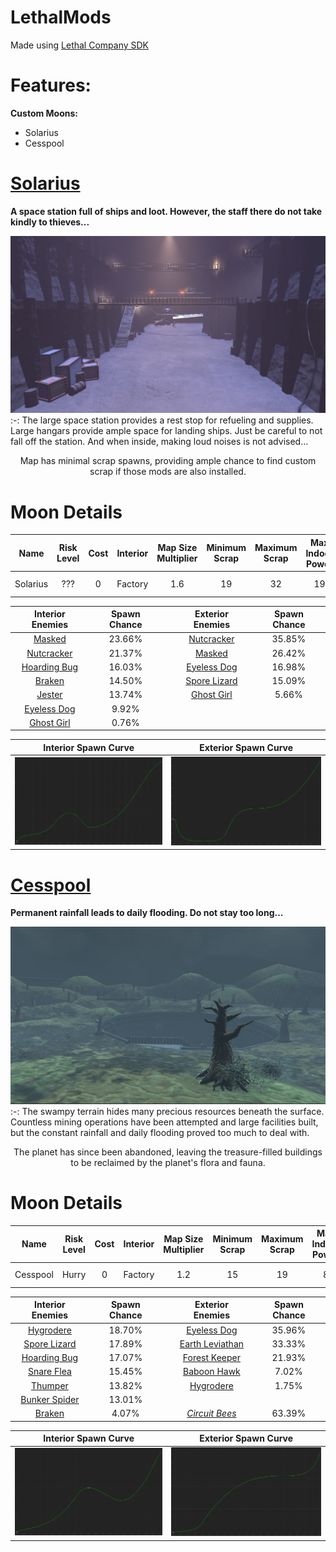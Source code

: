 # LethalMods
Made using [Lethal Company SDK](https://github.com/HolographicWings/LethalSDK-Unity-Project)

# Features:
**Custom Moons:**
- Solarius
- Cesspool

# [Solarius](https://thunderstore.io/c/lethal-company/p/SpookyBuddy/Solarius/)
**A space station full of ships and loot. However, the staff there do not take kindly to thieves...**

![Solarius](https://raw.githubusercontent.com/Spookybuddy/LethalMods/main/Screenshots/Sol-Hangar.png)
:-:
The large space station provides a rest stop for refueling and supplies. Large hangars provide ample space for landing ships. Just be careful to not fall off the station. And when inside, making loud noises is not advised...

<div align="center"> Map has minimal scrap spawns, providing ample chance to find custom scrap if those mods are also installed. </div>
 
# Moon Details

| Name | Risk Level | Cost | Interior | Map Size Multiplier | Minimum Scrap | Maximum Scrap | Max Indoor Power | Max Outdoor Power | Weathers |
|:-:|:-:|:-:|:-:|:-:|:-:|:-:|:-:|:-:|:-:|
| Solarius | ??? | 0 | Factory | 1.6 | 19 | 32 | 19 | 6 | Foggy, Eclipsed |

| Interior Enemies | Spawn Chance | | Exterior Enemies| Spawn Chance |
|:-:|:-:|:-:|:-:|:-:|
| [Masked](https://lethal.miraheze.org/wiki/Masks_(Enemy)) | 23.66% |‎ | [Nutcracker](https://lethal.miraheze.org/wiki/Nutcracker) | 35.85% |
| [Nutcracker](https://lethal.miraheze.org/wiki/Nutcracker) | 21.37% |‎ | [Masked](https://lethal.miraheze.org/wiki/Masks_(Enemy)) | 26.42% |
| [Hoarding Bug](https://lethal.miraheze.org/wiki/Hoarding_Bug) | 16.03% |‎ | [Eyeless Dog](https://lethal.miraheze.org/wiki/Eyeless_Dog) | 16.98% |
| [Braken](https://lethal.miraheze.org/wiki/Bracken) | 14.50% | | [Spore Lizard](https://lethal.miraheze.org/wiki/Spore_Lizard) | 15.09% |
| [Jester](https://lethal.miraheze.org/wiki/Jester) | 13.74% | | [Ghost Girl](https://lethal.miraheze.org/wiki/Ghost_Girl) | 5.66% |
| [Eyeless Dog](https://lethal.miraheze.org/wiki/Eyeless_Dog) | 9.92% |‎ | | |
| [Ghost Girl](https://lethal.miraheze.org/wiki/Ghost_Girl) | 0.76% |‎ | | |
  
| Interior Spawn Curve | Exterior Spawn Curve |
|:-:|:-:|
|![Solarius Interior Spawn Curve](https://raw.githubusercontent.com/Spookybuddy/LethalMods/main/Screenshots/Sol-In-Curve.png)|![Solarius Exterior Spawn Curve](https://raw.githubusercontent.com/Spookybuddy/LethalMods/main/Screenshots/Sol-Out-Curve.png)|

# [Cesspool](https://thunderstore.io/c/lethal-company/p/SpookyBuddy/Cesspool/)
**Permanent rainfall leads to daily flooding. Do not stay too long...**

![Cesspool](https://raw.githubusercontent.com/Spookybuddy/LethalMods/main/Screenshots/Cess-Ship.png)
:-:
The swampy terrain hides many precious resources beneath the surface. Countless mining operations have been attempted and large facilities built, but the constant rainfall and daily flooding proved too much to deal with.

<div align="center"> The planet has since been abandoned, leaving the treasure-filled buildings to be reclaimed by the planet's flora and fauna. </div>

# Moon Details

| Name | Risk Level | Cost | Interior | Map Size Multiplier | Minimum Scrap | Maximum Scrap | Max Indoor Power | Max Outdoor Power | Weather |
|:-:|:-:|:-:|:-:|:-:|:-:|:-:|:-:|:-:|:-:|
| Cesspool | Hurry | 0 | Factory | 1.2 | 15 | 19 | 8 | 14 | Always Flooded |

| Interior Enemies | Spawn Chance |  | Exterior Enemies | Spawn Chance |
|:-:|:-:|:-:|:-:|:-:|
| [Hygrodere](https://lethal.miraheze.org/wiki/Hygrodere) | 18.70% | | [Eyeless Dog](https://lethal.miraheze.org/wiki/Eyeless_Dog) | 35.96% |
| [Spore Lizard](https://lethal.miraheze.org/wiki/Spore_Lizard) | 17.89% | | [Earth Leviathan](https://lethal.miraheze.org/wiki/Earth_Leviathan) | 33.33% |
| [Hoarding Bug](https://lethal.miraheze.org/wiki/Hoarding_Bug) | 17.07% | | [Forest Keeper](https://lethal.miraheze.org/wiki/Forest_Keeper) | 21.93% |
| [Snare Flea](https://lethal.miraheze.org/wiki/Snare_Flea) | 15.45% | | [Baboon Hawk](https://lethal.miraheze.org/wiki/Baboon_Hawk) | 7.02% |
| [Thumper](https://lethal.miraheze.org/wiki/Thumper) | 13.82% | | [Hygrodere](https://lethal.miraheze.org/wiki/Hygrodere) | 1.75% |
| [Bunker Spider](https://lethal.miraheze.org/wiki/Bunker_Spider)| 13.01% | | | |
| [Braken](https://lethal.miraheze.org/wiki/Bracken) | 4.07% | | [*Circuit Bees*](https://lethal.miraheze.org/wiki/Circuit_Bees) | 63.39% |

| Interior Spawn Curve | Exterior Spawn Curve |
|:-:|:-:|
|![Cesspool Interior Spawn Curve](https://raw.githubusercontent.com/Spookybuddy/LethalMods/main/Screenshots/Cess-In-Curve.png)|![Cesspool Exterior Spawn Curve](https://raw.githubusercontent.com/Spookybuddy/LethalMods/main/Screenshots/Cess-Out-Curve.png)|
